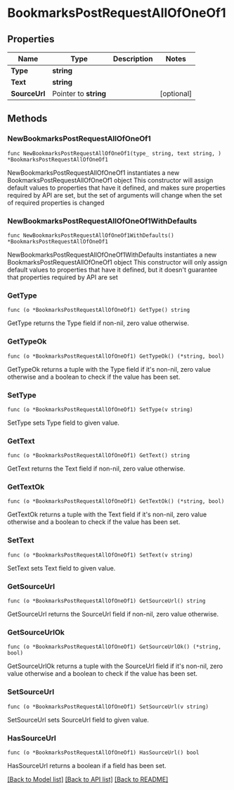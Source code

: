 # BookmarksPostRequestAllOfOneOf1

## Properties

Name | Type | Description | Notes
------------ | ------------- | ------------- | -------------
**Type** | **string** |  | 
**Text** | **string** |  | 
**SourceUrl** | Pointer to **string** |  | [optional] 

## Methods

### NewBookmarksPostRequestAllOfOneOf1

`func NewBookmarksPostRequestAllOfOneOf1(type_ string, text string, ) *BookmarksPostRequestAllOfOneOf1`

NewBookmarksPostRequestAllOfOneOf1 instantiates a new BookmarksPostRequestAllOfOneOf1 object
This constructor will assign default values to properties that have it defined,
and makes sure properties required by API are set, but the set of arguments
will change when the set of required properties is changed

### NewBookmarksPostRequestAllOfOneOf1WithDefaults

`func NewBookmarksPostRequestAllOfOneOf1WithDefaults() *BookmarksPostRequestAllOfOneOf1`

NewBookmarksPostRequestAllOfOneOf1WithDefaults instantiates a new BookmarksPostRequestAllOfOneOf1 object
This constructor will only assign default values to properties that have it defined,
but it doesn't guarantee that properties required by API are set

### GetType

`func (o *BookmarksPostRequestAllOfOneOf1) GetType() string`

GetType returns the Type field if non-nil, zero value otherwise.

### GetTypeOk

`func (o *BookmarksPostRequestAllOfOneOf1) GetTypeOk() (*string, bool)`

GetTypeOk returns a tuple with the Type field if it's non-nil, zero value otherwise
and a boolean to check if the value has been set.

### SetType

`func (o *BookmarksPostRequestAllOfOneOf1) SetType(v string)`

SetType sets Type field to given value.


### GetText

`func (o *BookmarksPostRequestAllOfOneOf1) GetText() string`

GetText returns the Text field if non-nil, zero value otherwise.

### GetTextOk

`func (o *BookmarksPostRequestAllOfOneOf1) GetTextOk() (*string, bool)`

GetTextOk returns a tuple with the Text field if it's non-nil, zero value otherwise
and a boolean to check if the value has been set.

### SetText

`func (o *BookmarksPostRequestAllOfOneOf1) SetText(v string)`

SetText sets Text field to given value.


### GetSourceUrl

`func (o *BookmarksPostRequestAllOfOneOf1) GetSourceUrl() string`

GetSourceUrl returns the SourceUrl field if non-nil, zero value otherwise.

### GetSourceUrlOk

`func (o *BookmarksPostRequestAllOfOneOf1) GetSourceUrlOk() (*string, bool)`

GetSourceUrlOk returns a tuple with the SourceUrl field if it's non-nil, zero value otherwise
and a boolean to check if the value has been set.

### SetSourceUrl

`func (o *BookmarksPostRequestAllOfOneOf1) SetSourceUrl(v string)`

SetSourceUrl sets SourceUrl field to given value.

### HasSourceUrl

`func (o *BookmarksPostRequestAllOfOneOf1) HasSourceUrl() bool`

HasSourceUrl returns a boolean if a field has been set.


[[Back to Model list]](../README.md#documentation-for-models) [[Back to API list]](../README.md#documentation-for-api-endpoints) [[Back to README]](../README.md)


